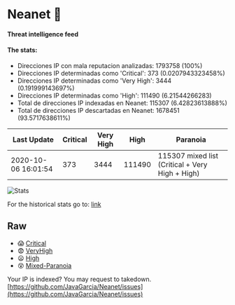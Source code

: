 # Neanet :hocho:
#### Threat intelligence feed
#### The stats:

- Direcciones IP con mala reputacion analizadas: 1793758 (100%)
- Direcciones IP determinadas como 'Critical':  373 (0.0207943323458%)
- Direcciones IP determinadas como 'Very High':  3444 (0.191999143697%)
- Direcciones IP determinadas como 'High':  111490 (6.21544266283)
- Total de direcciones IP indexadas en Neanet:  115307 (6.42823613888%)
- Total de direcciones IP descartadas en Neanet:  1678451 (93.5717638611%)

| Last Update | Critical | Very High | High | Paranoia |
| --- | --- | --- | --- | --- |
| 2020-10-06 16:01:54 | 373 | 3444 | 111490 | 115307 mixed list (Critical + Very High + High)|

![Stats](https://docs.google.com/spreadsheets/d/e/2PACX-1vSnaNMIXVabIpDJjufMlzH7poXnshF3mgd8Is1g9ytUEzVsP5my4Trn8f-xkoLLQ38xpL3HtmUexLo6/pubchart?oid=501124687&format=image)

For the historical stats go to: [link](/stats.csv)
## Raw
- :scream: [Critical](https://raw.githubusercontent.com/JavaGarcia/Neanet/master/blacklists/neanet_critical.txt)
- :fearful: [VeryHigh](https://raw.githubusercontent.com/JavaGarcia/Neanet/master/blacklists/neanet_veryHigh.txtt)
- :frowning: [High](https://raw.githubusercontent.com/JavaGarcia/Neanet/master/blacklists/neanet_high.txt)
- :dizzy_face: [Mixed-Paranoia](https://raw.githubusercontent.com/JavaGarcia/Neanet/master/blacklists/neanet_all.txt)


Your IP is indexed? You may request to takedown. [https://github.com/JavaGarcia/Neanet/issues](https://github.com/JavaGarcia/Neanet/issues)











































































































































































































































































































































































































































































































































































































































































































































































































































































































































































































































































































































































































































































































